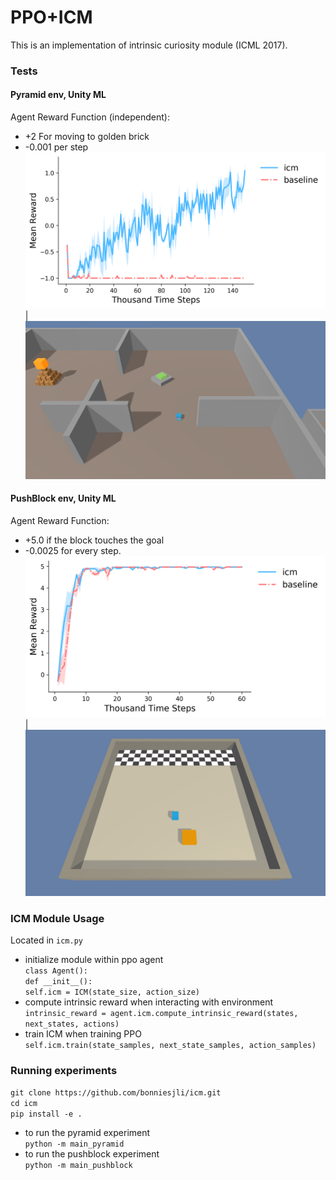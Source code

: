 [//]: # (Image References)

[image1]: https://github.com/bonniesjli/icm/blob/master/pictures/pyramid.png "pyramid"
[image2]: https://github.com/bonniesjli/icm/blob/master/pictures/pyramid_learning.png "pyramid_agent"
[image3]: https://github.com/bonniesjli/icm/blob/master/pictures/push.png "push"
[image4]: https://github.com/bonniesjli/icm/blob/master/pictures/push_learning.png "push_agent"

# PPO+ICM

This is an implementation of intrinsic curiosity module (ICML 2017).

### Tests
#### Pyramid env, Unity ML
Agent Reward Function (independent): <br>
* +2 For moving to golden brick <br>
* -0.001 per step<br>
![pyramid_agent][image2] | ![pyramid][image1]

#### PushBlock env, Unity ML
Agent Reward Function: <br>
* +5.0 if the block touches the goal<br>
* -0.0025 for every step.<br>
![push_agent][image4] | ![push][image3]


### ICM Module Usage
Located in `icm.py`
* initialize module within ppo agent <br>
`class Agent():`<br>
`def __init__():` <br>
`self.icm = ICM(state_size, action_size)` <br>
* compute intrinsic reward when interacting with environment <br>
`intrinsic_reward = agent.icm.compute_intrinsic_reward(states, next_states, actions)`<br>
* train ICM when training PPO <br>
`self.icm.train(state_samples, next_state_samples, action_samples)`<br>

### Running experiments
`git clone https://github.com/bonniesjli/icm.git`<br>
`cd icm` <br>
`pip install -e .` <br>
* to run the pyramid experiment <br>
`python -m main_pyramid` <br>
* to run the pushblock experiment <br>
`python -m main_pushblock` <br>
